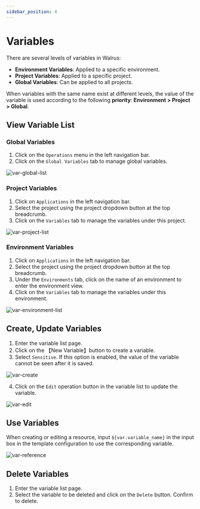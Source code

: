 ```yaml
---
sidebar_position: 4
---
```


# Variables

There are several levels of variables in Walrus:

- **Environment Variables**: Applied to a specific environment.
- **Project Variables**: Applied to a specific project.
- **Global Variables**: Can be applied to all projects.

When variables with the same name exist at different levels, the value of the variable is used according to the following **priority**: **Environment > Project > Global**.

## View Variable List

### Global Variables
1. Click on the `Operations` menu in the left navigation bar.
2. Click on the `Global Variables` tab to manage global variables.

![var-global-list](/img/v0.5.0/operation/variable/op-var-global-list-en.png)

### Project Variables

1. Click on `Applications` in the left navigation bar.
2. Select the project using the project dropdown button at the top breadcrumb.
3. Click on the `Variables` tab to manage the variables under this project.

![var-project-list](/img/v0.5.0/operation/variable/op-var-proj-list-en.png)

### Environment Variables

1. Click on `Applications` in the left navigation bar.
2. Select the project using the project dropdown button at the top breadcrumb.
3. Under the `Environments` tab, click on the name of an environment to enter the environment view.
4. Click on the `Variables` tab to manage the variables under this environment.

![var-environment-list](/img/v0.5.0/operation/variable/op-var-env-list-en.png)

## Create, Update Variables

1. Enter the variable list page.
2. Click on the 【New Variable】button to create a variable.
3. Select `Sensitive`. If this option is enabled, the value of the variable cannot be seen after it is saved.

![var-create](/img/v0.5.0/operation/variable/op-var-create-en.png)

4. Click on the `Edit` operation button in the variable list to update the variable.

![var-edit](/img/v0.5.0/operation/variable/op-var-edit-en.png)

## Use Variables

When creating or editing a resource, input `${var.variable_name}` in the input box in the template configuration to use the corresponding variable.

![var-reference](/img/v0.5.0/operation/variable/op-var-ref-en.png)

## Delete Variables

1. Enter the variable list page.
2. Select the variable to be deleted and click on the `Delete` button. Confirm to delete.